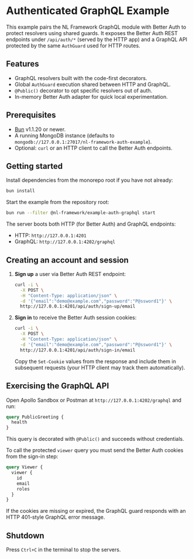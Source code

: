 # Authenticated GraphQL Example

This example pairs the NL Framework GraphQL module with Better Auth to protect resolvers using shared guards. It exposes the Better Auth REST endpoints under `/api/auth/*` (served by the HTTP app) and a GraphQL API protected by the same `AuthGuard` used for HTTP routes.

## Features

- GraphQL resolvers built with the code-first decorators.
- Global `AuthGuard` execution shared between HTTP and GraphQL.
- `@Public()` decorator to opt specific resolvers out of auth.
- In-memory Better Auth adapter for quick local experimentation.

## Prerequisites

- [Bun](https://bun.sh) v1.1.20 or newer.
- A running MongoDB instance (defaults to `mongodb://127.0.0.1:27017/nl-framework-auth-example`).
- Optional: `curl` or an HTTP client to call the Better Auth endpoints.

## Getting started

Install dependencies from the monorepo root if you have not already:

```sh
bun install
```

Start the example from the repository root:

```sh
bun run --filter @nl-framework/example-auth-graphql start
```

The server boots both HTTP (for Better Auth) and GraphQL endpoints:

- HTTP: `http://127.0.0.1:4201`
- GraphQL: `http://127.0.0.1:4202/graphql`

## Creating an account and session

1. **Sign up** a user via Better Auth REST endpoint:

   ```sh
   curl -i \
     -X POST \
     -H "Content-Type: application/json" \
     -d '{"email":"demo@example.com","password":"P@ssword1"}' \
     http://127.0.0.1:4201/api/auth/sign-up/email
   ```

2. **Sign in** to receive the Better Auth session cookies:

   ```sh
   curl -i \
     -X POST \
     -H "Content-Type: application/json" \
     -d '{"email":"demo@example.com","password":"P@ssword1"}' \
     http://127.0.0.1:4201/api/auth/sign-in/email
   ```

   Copy the `Set-Cookie` values from the response and include them in subsequent requests (your HTTP client may track them automatically).

## Exercising the GraphQL API

Open Apollo Sandbox or Postman at `http://127.0.0.1:4202/graphql` and run:

```graphql
query PublicGreeting {
  health
}
```

This query is decorated with `@Public()` and succeeds without credentials.

To call the protected `viewer` query you must send the Better Auth cookies from the sign-in step:

```graphql
query Viewer {
  viewer {
    id
    email
    roles
  }
}
```

If the cookies are missing or expired, the GraphQL guard responds with an HTTP 401-style GraphQL error message.

## Shutdown

Press `Ctrl+C` in the terminal to stop the servers.
